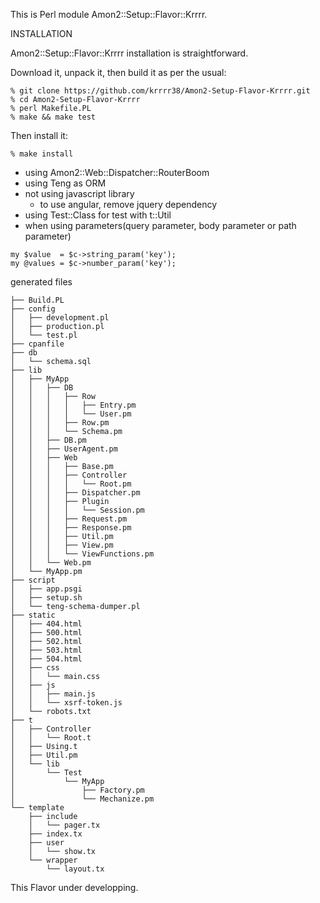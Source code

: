 This is Perl module Amon2::Setup::Flavor::Krrrr.

INSTALLATION

Amon2::Setup::Flavor::Krrrr installation is straightforward.

Download it, unpack it, then build it as per the usual:

    % git clone https://github.com/krrrr38/Amon2-Setup-Flavor-Krrrr.git
    % cd Amon2-Setup-Flavor-Krrrr
    % perl Makefile.PL
    % make && make test

Then install it:

    % make install

- using Amon2::Web::Dispatcher::RouterBoom
- using Teng as ORM
- not using javascript library
  - to use angular, remove jquery dependency
- using Test::Class for test with t::Util
- when using parameters(query parameter, body parameter or path parameter)

```
my $value  = $c->string_param('key');
my @values = $c->number_param('key');
```

generated files

```
├── Build.PL
├── config
│   ├── development.pl
│   ├── production.pl
│   └── test.pl
├── cpanfile
├── db
│   └── schema.sql
├── lib
│   ├── MyApp
│   │   ├── DB
│   │   │   ├── Row
│   │   │   │   ├── Entry.pm
│   │   │   │   └── User.pm
│   │   │   ├── Row.pm
│   │   │   └── Schema.pm
│   │   ├── DB.pm
│   │   ├── UserAgent.pm
│   │   ├── Web
│   │   │   ├── Base.pm
│   │   │   ├── Controller
│   │   │   │   └── Root.pm
│   │   │   ├── Dispatcher.pm
│   │   │   ├── Plugin
│   │   │   │   └── Session.pm
│   │   │   ├── Request.pm
│   │   │   ├── Response.pm
│   │   │   ├── Util.pm
│   │   │   ├── View.pm
│   │   │   └── ViewFunctions.pm
│   │   └── Web.pm
│   └── MyApp.pm
├── script
│   ├── app.psgi
│   ├── setup.sh
│   └── teng-schema-dumper.pl
├── static
│   ├── 404.html
│   ├── 500.html
│   ├── 502.html
│   ├── 503.html
│   ├── 504.html
│   ├── css
│   │   └── main.css
│   ├── js
│   │   ├── main.js
│   │   └── xsrf-token.js
│   └── robots.txt
├── t
│   ├── Controller
│   │   └── Root.t
│   ├── Using.t
│   ├── Util.pm
│   └── lib
│       └── Test
│           └── MyApp
│               ├── Factory.pm
│               └── Mechanize.pm
└── template
    ├── include
    │   └── pager.tx
    ├── index.tx
    ├── user
    │   └── show.tx
    └── wrapper
        └── layout.tx
```

This Flavor under developping.
